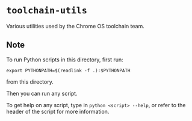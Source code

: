 # `toolchain-utils`

Various utilities used by the Chrome OS toolchain team.

## Note

To run Python scripts in this directory, first run:

```
export PYTHONPATH=$(readlink -f .):$PYTHONPATH
```

from this directory.

Then you can run any script.

To get help on any script, type in `python <script> --help`, or refer to the
header of the script for more information.

